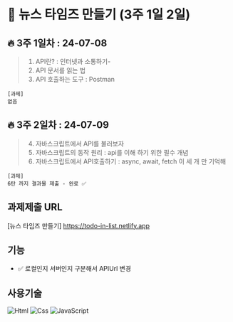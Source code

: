 # 📰 뉴스 타임즈 만들기 (3주 1일 2일)

🔥 3주 1일차 : 24-07-08
---
>1. API란? : 인터넷과 소통하기-
>2. API 문서를 읽는 법
>3. API 호출하는 도구 : Postman

```
[과제]
없음
```

🔥 3주 2일차 : 24-07-09
---
>4. 자바스크립트에서 API를 불러보자
>5. 자바스크립트의 동작 원리 : api를 이해 하기 위한 필수 개념
>6. 자바스크립트에서 API호출하기 : async, await, fetch 이 세 개 만 기억해
```
[과제]
6탄 까지 결과물 제출 - 완료 ✅
```

과제제출 URL
---
[뉴스 타임즈 만들기] https://todo-in-list.netlify.app


기능
---
- ✅ 로컬인지 서버인지 구분해서 APIUrl 변경


사용기술
---
<img alt="Html" src ="https://img.shields.io/badge/HTML5-E34F26.svg?&style=for-the-badge&logo=HTML5&logoColor=white"/> <img alt="Css" src ="https://img.shields.io/badge/CSS3-1572B6.svg?&style=for-the-badge&logo=CSS3&logoColor=white"/> <img alt="JavaScript" src ="https://img.shields.io/badge/JavaScriipt-F7DF1E.svg?&style=for-the-badge&logo=JavaScript&logoColor=black"/> 
